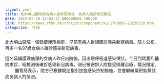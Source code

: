 ```yaml
---
layout: post
title: 北大嶼山醫院再有病人染新冠病毒　女病人確診情況穩定
date: 2023-05-10 22:03:27.000000000 +08:00
link: https://news.rthk.hk/rthk/ch/component/k2/1700055-20230510.htm
categories: rthk
---
```


北大嶼山醫院一個延續護理病房，早前有病人群組確診感染新冠病毒。院方公布，再多一名97歲女病人確診感染新冠病毒。

這名延續護理病房的女病人昨日出院後，因出現呼吸道感染徵狀，今日到瑪嘉烈醫院求診，經檢測後確診感染新冠病毒。現已被安排入院接受隔離治療，情況穩定。
　　 
醫管局表示，院方已根據既定指引加強感染控制措施，並會繼續緊密監察該病房病人的情況。
